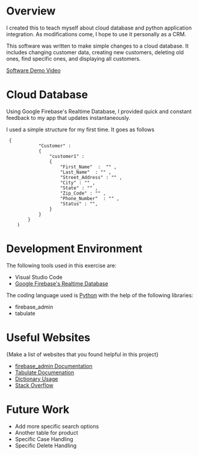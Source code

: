 # Overview
I created this to teach myself about cloud database and python application integration. As modifications come, I hope to use it personally as a CRM.

This software was written to make simple changes to a cloud database.  It includes changing customer data, creating new customers, deleting old ones, find specific ones, and displaying all customers.



[Software Demo Video](https://youtu.be/9uEBClnKxfg)

# Cloud Database

Using Google Firebase's Realtime Database, I provided quick and constant feedback to my app that updates instantaneously.

I used a simple structure for my first time. It goes as follows

```
 {
            "Customer" :
            {
                "customer1" :
                {
                    "First_Name"  :  "" ,
                    "Last_Name"  : "" ,
                    "Street_Address" : "" ,
                    "City" : "" ,
                    "State" : "" ,
                    "Zip_Code" : "" ,
                    "Phone_Number"  : "" ,
                    "Status" : "",
                }
            }
        }
    )
```

# Development Environment

The following tools used in this exercise are:
- Visual Studio Code
- [Google Firebase's Realtime Database](https://console.firebase.google.com)

The coding language used is [Python](https://www.python.org/) with the help of the following libraries:

- firebase_admin
- tabulate


# Useful Websites

{Make a list of websites that you found helpful in this project}
* [firebase_admin Documentation](https://firebase.google.com/docs/reference/admin/python)
* [Tabulate Documenation](https://pypi.org/project/tabulate/)
* [Dictionary Usage](https://developers.google.com/edu/python/dict-files)
* [Stack Overflow](https://stackoverflow.com/)

# Future Work

* Add more specific search options
* Another table for product
* Specific Case Handling
* Specific Delete Handling
